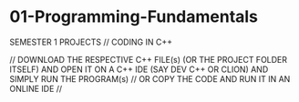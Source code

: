 # 01-Programming-Fundamentals
SEMESTER 1 PROJECTS // CODING IN C++

// DOWNLOAD THE RESPECTIVE C++ FILE(s) (OR THE PROJECT FOLDER ITSELF) AND OPEN IT ON A C++ IDE (SAY DEV C++ OR CLION) AND SIMPLY RUN THE PROGRAM(s) // OR COPY THE CODE AND RUN IT IN AN ONLINE IDE // 
